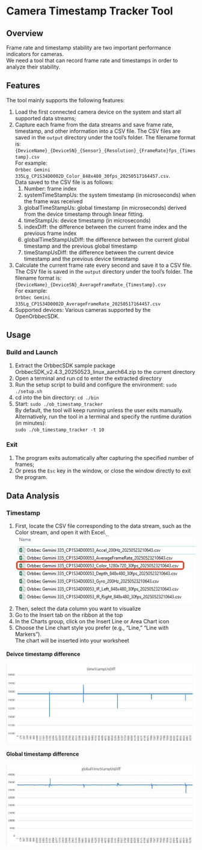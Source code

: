 # Camera Timestamp Tracker Tool

## Overview

Frame rate and timestamp stability are two important performance indicators for cameras.  
We need a tool that can record frame rate and timestamps in order to analyze their stability.

## Features

The tool mainly supports the following features:
1. Load the first connected camera device on the system and start all supported data streams;
2. Capture each frame from the data streams and save frame rate, timestamp, and other information into a CSV file. The CSV files are saved in the `output` directory under the tool’s folder. The filename format is:  
   `{DeviceName}_{DeviceSN}_{Sensor}_{Resolution}_{FrameRate}fps_{Timestamp}.csv`  
   For example:  
   `Orbbec Gemini 335Lg_CP1S34D0002D_Color_848x480_30fps_20250517164457.csv`.  
   Data saved to the CSV file is as follows:  
   1. Number: frame index
   2. systemTimeStampUs: the system timestamp (in microseconds) when the frame was received
   3. globalTimeStampUs: global timestamp (in microseconds) derived from the device timestamp through linear fitting.
   4. timeStampUs: device timestamp (in microseconds)
   5. indexDiff: the difference between the current frame index and the previous frame index
   6. globalTimeStampUsDiff: the difference between the current global timestamp and the previous global timestamp
   7. timeStampUsDiff: the difference between the current device timestamp and the previous device timestamp
3. Calculate the current frame rate every second and save it to a CSV file. The CSV file is saved in the `output` directory under the tool’s folder. The filename format is:  
   `{DeviceName}_{DeviceSN}_AverageFrameRate_{Timestamp}.csv`  
   For example:  
   `Orbbec Gemini 335Lg_CP1S34D0002D_AverageFrameRate_20250517164457.csv`
4. Supported devices: Various cameras supported by the OpenOrbbecSDK.

## Usage

### Build and Launch

1. Extract the OrbbecSDK sample package OrbbecSDK_v2.4.3_20250523_linux_aarch64.zip to the current directory
2. Open a terminal and run cd to enter the extracted directory
3. Run the setup script to build and configure the environment: `sudo ./setup.sh`
4. cd into the bin directory: `cd ./bin`
5. Start: `sudo ./ob_timestamp_tracker`  
   By default, the tool will keep running unless the user exits manually.  
   Alternatively, run the tool in a terminal and specify the runtime duration (in minutes):  
   `sudo ./ob_timestamp_tracker -t 10`

### Exit

1. The program exits automatically after capturing the specified number of frames;
2. Or press the `Esc` key in the window, or close the window directly to exit the program.

## Data Analysis

### Timestamp

1. First, locate the CSV file corresponding to the data stream, such as the Color stream, and open it with Excel.
![image](./images/timestampsList.jpg)
2. Then, select the data column you want to visualize
3. Go to the Insert tab on the ribbon at the top
4. In the Charts group, click on the Insert Line or Area Chart icon
5. Choose the Line chart style you prefer (e.g., “Line,” “Line with Markers”).  
   The chart will be inserted into your worksheet

#### Deivce timestamp difference
![image](./images/timestampDiff.jpg)

#### Global timestamp difference
![image](./images/globalTimestampDiff.jpg)
